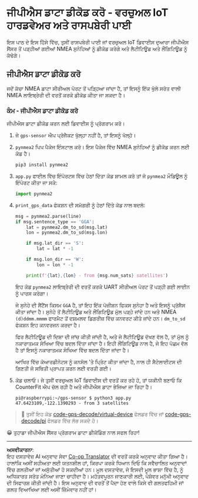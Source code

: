 <!--
CO_OP_TRANSLATOR_METADATA:
{
  "original_hash": "cbb8c285bc64c5192fae3368fb5077d2",
  "translation_date": "2025-08-27T14:47:36+00:00",
  "source_file": "3-transport/lessons/1-location-tracking/single-board-computer-gps-decode.md",
  "language_code": "pa"
}
-->
# ਜੀਪੀਐਸ ਡਾਟਾ ਡੀਕੋਡ ਕਰੋ - ਵਰਚੁਅਲ IoT ਹਾਰਡਵੇਅਰ ਅਤੇ ਰਾਸਪਬੇਰੀ ਪਾਈ

ਇਸ ਪਾਠ ਦੇ ਇਸ ਹਿੱਸੇ ਵਿੱਚ, ਤੁਸੀਂ ਰਾਸਪਬੇਰੀ ਪਾਈ ਜਾਂ ਵਰਚੁਅਲ IoT ਡਿਵਾਈਸ ਦੁਆਰਾ ਜੀਪੀਐਸ ਸੈਂਸਰ ਤੋਂ ਪੜ੍ਹੀਆਂ ਗਈਆਂ NMEA ਸੁਨੇਹਿਆਂ ਨੂੰ ਡੀਕੋਡ ਕਰੋਗੇ ਅਤੇ ਲੈਟੀਟਿਊਡ ਅਤੇ ਲੌਂਗਿਟਿਊਡ ਨੂੰ ਕੱਢੋਗੇ।

## ਜੀਪੀਐਸ ਡਾਟਾ ਡੀਕੋਡ ਕਰੋ

ਜਦੋਂ ਕੱਚਾ NMEA ਡਾਟਾ ਸੀਰੀਅਲ ਪੋਰਟ ਤੋਂ ਪੜ੍ਹਿਆ ਜਾਂਦਾ ਹੈ, ਤਾਂ ਇਸਨੂੰ ਇੱਕ ਖੁੱਲੇ ਸਰੋਤ ਵਾਲੀ NMEA ਲਾਇਬ੍ਰੇਰੀ ਦੀ ਵਰਤੋਂ ਕਰਕੇ ਡੀਕੋਡ ਕੀਤਾ ਜਾ ਸਕਦਾ ਹੈ।

### ਕੰਮ - ਜੀਪੀਐਸ ਡਾਟਾ ਡੀਕੋਡ ਕਰੋ

ਜੀਪੀਐਸ ਡਾਟਾ ਡੀਕੋਡ ਕਰਨ ਲਈ ਡਿਵਾਈਸ ਨੂੰ ਪ੍ਰੋਗਰਾਮ ਕਰੋ।

1. ਜੇ `gps-sensor` ਐਪ ਪ੍ਰੋਜੈਕਟ ਖੁੱਲ੍ਹਾ ਨਹੀਂ ਹੈ, ਤਾਂ ਇਸਨੂੰ ਖੋਲ੍ਹੋ।

1. `pynmea2` ਪਿਪ ਪੈਕੇਜ ਇੰਸਟਾਲ ਕਰੋ। ਇਸ ਪੈਕੇਜ ਵਿੱਚ NMEA ਸੁਨੇਹਿਆਂ ਨੂੰ ਡੀਕੋਡ ਕਰਨ ਲਈ ਕੋਡ ਹੈ।

    ```sh
    pip3 install pynmea2
    ```

1. `app.py` ਫਾਈਲ ਵਿੱਚ ਇੰਪੋਰਟਸ ਵਿੱਚ ਹੇਠਾਂ ਦਿੱਤਾ ਕੋਡ ਸ਼ਾਮਲ ਕਰੋ ਤਾਂ ਜੋ `pynmea2` ਮੌਡਿਊਲ ਨੂੰ ਇੰਪੋਰਟ ਕੀਤਾ ਜਾ ਸਕੇ:

    ```python
    import pynmea2
    ```

1. `print_gps_data` ਫੰਕਸ਼ਨ ਦੀ ਸਮੱਗਰੀ ਨੂੰ ਹੇਠਾਂ ਦਿੱਤੇ ਕੋਡ ਨਾਲ ਬਦਲੋ:

    ```python
    msg = pynmea2.parse(line)
    if msg.sentence_type == 'GGA':
        lat = pynmea2.dm_to_sd(msg.lat)
        lon = pynmea2.dm_to_sd(msg.lon)

        if msg.lat_dir == 'S':
            lat = lat * -1

        if msg.lon_dir == 'W':
            lon = lon * -1

        print(f'{lat},{lon} - from {msg.num_sats} satellites')
    ```

    ਇਹ ਕੋਡ `pynmea2` ਲਾਇਬ੍ਰੇਰੀ ਦੀ ਵਰਤੋਂ ਕਰਕੇ UART ਸੀਰੀਅਲ ਪੋਰਟ ਤੋਂ ਪੜ੍ਹੀ ਗਈ ਲਾਈਨ ਨੂੰ ਪਾਰਸ ਕਰੇਗਾ।

    ਜੇ ਸੁਨੇਹੇ ਦੀ ਸੈਂਟੈਂਸ ਕਿਸਮ `GGA` ਹੈ, ਤਾਂ ਇਹ ਇੱਕ ਪੋਜ਼ੀਸ਼ਨ ਫਿਕਸ ਸੁਨੇਹਾ ਹੈ ਅਤੇ ਇਸਨੂੰ ਪ੍ਰੋਸੈਸ ਕੀਤਾ ਜਾਂਦਾ ਹੈ। ਸੁਨੇਹੇ ਤੋਂ ਲੈਟੀਟਿਊਡ ਅਤੇ ਲੌਂਗਿਟਿਊਡ ਮੁੱਲ ਪੜ੍ਹੇ ਜਾਂਦੇ ਹਨ ਅਤੇ NMEA `(d)ddmm.mmmm` ਫਾਰਮੈਟ ਤੋਂ ਦਸ਼ਮਲਵ ਡਿਗਰੀਜ਼ ਵਿੱਚ ਕਨਵਰਟ ਕੀਤੇ ਜਾਂਦੇ ਹਨ। `dm_to_sd` ਫੰਕਸ਼ਨ ਇਹ ਕਨਵਰਜਨ ਕਰਦਾ ਹੈ।

    ਫਿਰ ਲੈਟੀਟਿਊਡ ਦੀ ਦਿਸ਼ਾ ਦੀ ਜਾਂਚ ਕੀਤੀ ਜਾਂਦੀ ਹੈ, ਅਤੇ ਜੇ ਲੈਟੀਟਿਊਡ ਦੱਖਣ ਵੱਲ ਹੈ, ਤਾਂ ਮੁੱਲ ਨੂੰ ਨਕਾਰਾਤਮਕ ਸੰਖਿਆ ਵਿੱਚ ਬਦਲ ਦਿੱਤਾ ਜਾਂਦਾ ਹੈ। ਇਹੀ ਲੌਂਗਿਟਿਊਡ ਨਾਲ ਹੈ, ਜੇ ਇਹ ਪੱਛਮ ਵੱਲ ਹੈ ਤਾਂ ਇਸਨੂੰ ਨਕਾਰਾਤਮਕ ਸੰਖਿਆ ਵਿੱਚ ਬਦਲ ਦਿੱਤਾ ਜਾਂਦਾ ਹੈ।

    ਆਖਿਰ ਵਿੱਚ ਕੋਆਰਡੀਨੇਟਸ ਨੂੰ ਕਨਸੋਲ 'ਤੇ ਪ੍ਰਿੰਟ ਕੀਤਾ ਜਾਂਦਾ ਹੈ, ਨਾਲ ਹੀ ਸੈਟੇਲਾਈਟਸ ਦੀ ਗਿਣਤੀ ਜੋ ਸਥਿਤੀ ਪ੍ਰਾਪਤ ਕਰਨ ਲਈ ਵਰਤੀ ਗਈ।

1. ਕੋਡ ਚਲਾਓ। ਜੇ ਤੁਸੀਂ ਵਰਚੁਅਲ IoT ਡਿਵਾਈਸ ਦੀ ਵਰਤੋਂ ਕਰ ਰਹੇ ਹੋ, ਤਾਂ ਯਕੀਨੀ ਬਣਾਓ ਕਿ CounterFit ਐਪ ਚੱਲ ਰਹੀ ਹੈ ਅਤੇ ਜੀਪੀਐਸ ਡਾਟਾ ਭੇਜਿਆ ਜਾ ਰਿਹਾ ਹੈ।

    ```output
    pi@raspberrypi:~/gps-sensor $ python3 app.py 
    47.6423109,-122.1390293 - from 3 satellites
    ```

> 💁 ਤੁਸੀਂ ਇਹ ਕੋਡ [code-gps-decode/virtual-device](../../../../../3-transport/lessons/1-location-tracking/code-gps-decode/virtual-device) ਫੋਲਡਰ ਵਿੱਚ ਜਾਂ [code-gps-decode/pi](../../../../../3-transport/lessons/1-location-tracking/code-gps-decode/pi) ਫੋਲਡਰ ਵਿੱਚ ਲੱਭ ਸਕਦੇ ਹੋ।

😀 ਤੁਹਾਡਾ ਜੀਪੀਐਸ ਸੈਂਸਰ ਪ੍ਰੋਗਰਾਮ ਡਾਟਾ ਡੀਕੋਡਿੰਗ ਨਾਲ ਸਫਲ ਰਿਹਾ!

---

**ਅਸਵੀਕਾਰਨਾ**:  
ਇਹ ਦਸਤਾਵੇਜ਼ AI ਅਨੁਵਾਦ ਸੇਵਾ [Co-op Translator](https://github.com/Azure/co-op-translator) ਦੀ ਵਰਤੋਂ ਕਰਕੇ ਅਨੁਵਾਦ ਕੀਤਾ ਗਿਆ ਹੈ। ਹਾਲਾਂਕਿ ਅਸੀਂ ਸਹੀਅਤਾ ਲਈ ਯਤਨਸ਼ੀਲ ਹਾਂ, ਕਿਰਪਾ ਕਰਕੇ ਧਿਆਨ ਦਿਓ ਕਿ ਸਵੈਚਾਲਿਤ ਅਨੁਵਾਦਾਂ ਵਿੱਚ ਗਲਤੀਆਂ ਜਾਂ ਅਸੁੱਤੀਆਂ ਹੋ ਸਕਦੀਆਂ ਹਨ। ਮੂਲ ਦਸਤਾਵੇਜ਼, ਜੋ ਇਸਦੀ ਮੂਲ ਭਾਸ਼ਾ ਵਿੱਚ ਹੈ, ਨੂੰ ਅਧਿਕਾਰਤ ਸਰੋਤ ਮੰਨਿਆ ਜਾਣਾ ਚਾਹੀਦਾ ਹੈ। ਮਹੱਤਵਪੂਰਨ ਜਾਣਕਾਰੀ ਲਈ, ਪੇਸ਼ੇਵਰ ਮਨੁੱਖੀ ਅਨੁਵਾਦ ਦੀ ਸਿਫਾਰਸ਼ ਕੀਤੀ ਜਾਂਦੀ ਹੈ। ਇਸ ਅਨੁਵਾਦ ਦੀ ਵਰਤੋਂ ਤੋਂ ਪੈਦਾ ਹੋਣ ਵਾਲੇ ਕਿਸੇ ਵੀ ਗਲਤਫਹਿਮੀ ਜਾਂ ਗਲਤ ਵਿਆਖਿਆ ਲਈ ਅਸੀਂ ਜ਼ਿੰਮੇਵਾਰ ਨਹੀਂ ਹਾਂ।